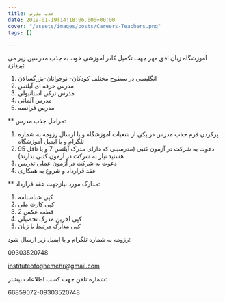 ```yaml
---
title: جذب مدرس
date: 2019-01-19T14:18:06.000+00:00
cover: "/assets/images/posts/Careers-Teachers.png"
tags: []

---
```

 آموزشگاه زبان افق مهر جهت تکمیل کادر آموزشی خود، به جذب مدرسین زیر می پردازد:

1. انگلیسی در سطوح مختلف کودکان- نوجوانان-بزرگسالان
2. مدرس حرفه ای آیلتس
3. مدرس ترکی استانبولی
4. مدرس آلمانی
5. مدرس فرانسه

\** مراحل جذب مدرس:

1. پرکردن فرم جذب مدرس در یکی از شعبات آموزشگاه و یا ارسال رزومه به شماره تلگرام و یا ایمیل آموزشگاه
2. دعوت به شرکت در آزمون کتبی (مدرسینی که دارای مدرک آیلتس 7  و یا تافل 95 هستید نیاز به شرکت در آزمون کتبی ندارند)
3. دعوت به شرکت در آزمون عملی تدریس
4. عقد قرارداد و شروع به همکاری

\** مدارک مورد نیازجهت عقد قرارداد:

1. کپی شناسنامه
2. کپی کارت ملی
3. 2 قطعه عکس
4. کپی آخرین مدرک تحصیلی
5. کپی مدارک مرتبط با زبان

رزومه به شماره تلگرام و یا ایمیل زیر ارسال شود: 

09303520748

instituteofoghemehr@gmail.com

شماره تلفن جهت کسب اطلاعات بیشتر: 

66859072-09303520748